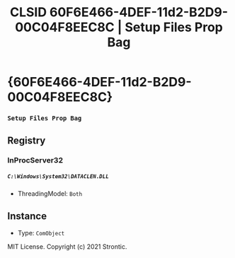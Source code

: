 ﻿---
title: "CLSID 60F6E466-4DEF-11d2-B2D9-00C04F8EEC8C | Setup Files Prop Bag"
excerpt: What is COM-Object CLSID 60F6E466-4DEF-11d2-B2D9-00C04F8EEC8C?
---

# {60F6E466-4DEF-11d2-B2D9-00C04F8EEC8C}

### `Setup Files Prop Bag`

## Registry


### InProcServer32

##### `C:\Windows\System32\DATACLEN.DLL`
* ThreadingModel: `Both`

## Instance

* Type: `ComObject`

MIT License. Copyright (c) 2021 Strontic.


